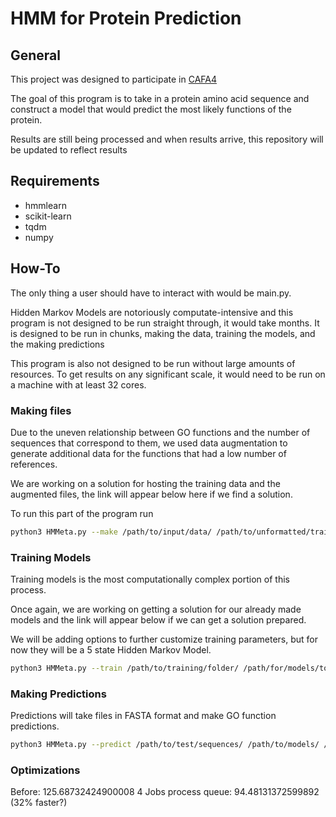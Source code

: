 # HMM for Protein Prediction

## General

This project was designed to participate in [CAFA4](https://www.biofunctionprediction.org/cafa/4/)

The goal of this program is to take in a protein amino acid sequence and construct a model that would predict the most likely functions of the protein.

Results are still being processed and when results arrive, this repository will be updated to reflect results

## Requirements
- hmmlearn
- scikit-learn
- tqdm
- numpy

## How-To

The only thing a user should have to interact with would be main.py.

Hidden Markov Models are notoriously computate-intensive and this program is not designed to be run straight through, it would take months. It is designed to be run in chunks, making the data, training the models, and the making predictions

This program is also not designed to be run without large amounts of resources. To get results on any significant scale, it would need to be run on a machine with at least 32 cores.

### Making files

Due to the uneven relationship between GO functions and the number of sequences that correspond to them, we used data augmentation to generate additional data for the functions that had a low number of references.

We are working on a solution for hosting the training data and the augmented files, the link will appear below here if we find a solution.

To run this part of the program run
```bash
python3 HMMeta.py --make /path/to/input/data/ /path/to/unformatted/training/data/ /path/to/testing/data
```

### Training Models
Training models is the most computationally complex portion of this process.

Once again, we are working on getting a solution for our already made models and the link will appear below if we can get a solution prepared.

We will be adding options to further customize training parameters, but for now they will be a 5 state Hidden Markov Model.

```bash
python3 HMMeta.py --train /path/to/training/folder/ /path/for/models/to/be/saved
```

### Making Predictions
Predictions will take files in FASTA format and make GO function predictions.

```bash
python3 HMMeta.py --predict /path/to/test/sequences/ /path/to/models/ /path/to/save/output/files/
```

### Optimizations
Before: 125.68732424900008
4 Jobs process queue: 94.48131372599892 (32% faster?)
